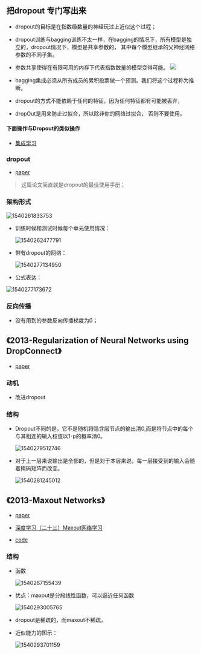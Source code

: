 ## 把dropout 专门写出来



* dropout的目标是在指数级数量的神经玩过上近似这个过程；
* dropout训练与bagging训练不太一样，在bagging的情况下，所有模型是独立的，dropout情况下，模型是共享参数的，
  其中每个模型继承的父神经网络参数的不同子集。
* 参数共享使得在有限可用的内存下代表指数数量的模型变得可能。
  ![](readme/dropout_01.png)

* bagging集成必须从所有成员的累积投票做一个预测。我们将这个过程称为推断。
* dropout的方式不能依赖于任何的特征，因为任何特征都有可能被丢弃，
* dropOut是用来防止过拟合，所以除非你的网络过拟合， 否则不要使用。

#### 下面操作与Dropout的类似操作

* [集成学习](https://github.com/jiye-ML/ML-study/blob/master/08.ensemble_learning.md)



###  dropout

* [paper](paper/2014%20-%20Dropout%20A%20Simple%20Way%20to%20Prevent%20Neural%20Networks%20from.pdf)

> 这篇论文简直就是dropout的最佳使用手册；



### 架构形式

![1540261833753](readme/dropout_结构_01.png)

* 训练时候和测试时候每个单元使用情况：

  ![1540262477791](readme/dropout_每个单元使用方法_01.png)

* 带有dropout的网络：

  ![1540277134950](readme/dropout_架构_02.png)

* 公式表达：

![1540277173672](readme/dropout_架构_公式.png)

### 反向传播

* 没有用到的参数反向传播梯度为0；


## 《2013-Regularization of Neural Networks using DropConnect》
* [paper](paper/2013-Regularization%20of%20Neural%20Networks%20using%20DropConnect.pdf)

### 动机

* 改进dropout

### 结构

* Dropout不同的是，它不是随机将隐含层节点的输出清0,而是将节点中的每个与其相连的输入权值以1-p的概率清0。

  ![1540279512746](readme/dropconnet_01.png)

* 对于上一层来说输出是全部的，但是对于本层来说，每一层接受到的输入会随着掩码矩阵而改变。

  ![1540281245012](readme/dropconnet_结构_01.png)

## 《2013-Maxout Networks》
* [paper](paper/2013-Maxout%20Networks.pdf)

* [深度学习（二十三）Maxout网络学习](https://blog.csdn.net/hjimce/article/details/50414467)
* [code](https://github.com/jiye-ML/Regularization_Maxout)

### 结构

* 函数

  ![1540287155439](readme/maxout_函数_01.png)

* 优点：maxout是分段线性函数，可以逼近任何函数

  ![1540293005765](readme/maxout_函数_02.png)

* dropout是稀疏的，而maxout不稀疏，

* 近似能力的图示：

  ![1540293701159](readme/maxout_函数_03.png)

